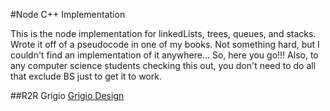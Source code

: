 #Node C++ Implementation

This is the node implementation for linkedLists, trees, queues, and stacks. Wrote it off of a pseudocode in one of my books. Not something hard, but I couldn't find an implementation of it anywhere... So, here you go!!!
Also, to any computer science students checking this out, you don't need to do all that exclude BS just to get it to work.


##R2R Grigio
[Grigio Design](http://www.Artur-Grigio.com)